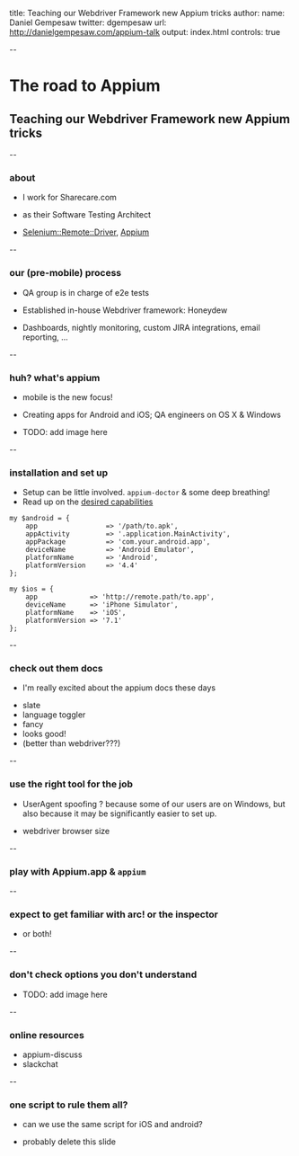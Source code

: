 title: Teaching our Webdriver Framework new Appium tricks
author:
  name: Daniel Gempesaw
  twitter: dgempesaw
  url: http://danielgempesaw.com/appium-talk
output: index.html
controls: true

--

# The road to Appium
## Teaching our Webdriver Framework new Appium tricks

--

### about

* I work for Sharecare.com

<!-- I work for Sharecare.com, which is a health and wellness -->
<!-- platform. We aim to provide our users with information and -->
<!-- resources to help improve their health.  We've got a social media -->
<!-- aspect of our site so that our users can interact with each -->
<!-- other, and then a CMS portion where we're presenting curated -->
<!-- content like question/answer documents for our users, so our -->
<!-- testing spans a wide range of responsibilities.-->

* as their Software Testing Architect

<!-- My title is Software Testing Architect, which basically means I'm -->
<!-- in charge of all of the in-house tooling that our QA group uses -->
<!-- for testing. Any time we've got a new challenge or set up to -->
<!-- test, I'll either adapt an existing tool to fit the challenge or -->
<!-- create something new as approriate. -->

* [Selenium::Remote::Driver][srd], [Appium][]

<!-- I also moved into the maintainer role for the Perl Webdriver -->
<!-- bindings, and I just started working on the perl Appium bindings -->
<!-- a few weeks ago. -->

[srd]: https://metacpan.org/pod/Selenium::Remote::Driver
[Appium]: https://metacpan.org/pod/Appium

--

### our (pre-mobile) process

* QA group is in charge of e2e tests

<!-- To set the scene a little bit, our process at the beginning of -->
<!-- the year relied heavily on our in-house Webdriver framework. Our -->
<!-- devs worked on features and bugfixes and generate builds for us -->
<!-- to test. We'd use a combination of automated tests for -->
<!-- functionality along with manual verification of the newest -->
<!-- features, right, and each sprint our automated test suite would -->
<!-- grow a little bit. -->

* Established in-house Webdriver framework: Honeydew

<!-- Our in-webdriver framework is named Honeydew, as an amazingly -->
<!-- clever pun off of Cucumber. A couple years ago we had decided to -->
<!-- make our own framework in Perl to give us a bit more flexibility, -->
<!-- and it kept us internally consistent, since many of our other -->
<!-- internal tools were written in perl. Other than being in Perl, -->
<!-- the basics are pretty similar- it accepts Gherkin-style -->
<!-- Given-When-Then feature files and parses them into Webdriver -->
<!-- instructions. We use the feature files not only as tests but also -->
<!-- as readable documentation, and as part of our onboarding for new -->
<!-- hires to help them get familiarized with the site. -->

* Dashboards, nightly monitoring, custom JIRA integrations, email
  reporting, ...

<!-- We were pretty heavily invested in Webdriver - we've got a custom -->
<!-- IDE for authoring our features, similar to Cucumber Pro's -->
<!-- offerings, dashboards, email reporting, nightly monitoring, -->
<!-- integrations with JIRA, our bug tracker, tie-ins with our -->
<!-- TeamCity CI servers, and a substantial adoption of the Gherkin -->
<!-- syntax. -->

--

### huh? what's appium

* mobile is the new focus!

<!-- Earlier this year, Sharecare decided to prioritize mobile - both -->
<!-- for our website and also in the form of new mobile apps. move -->
<!-- fast without breaking things! For me, this meant we needed to -->
<!-- assess the mobile testing frameworks and come up with a workable -->
<!-- solution. -->

* Creating apps for Android and iOS; QA engineers on OS X & Windows

<!-- Like everyone else, we looked at a number of different -->
<!-- options. This might be where everyone would reference the 'Appium -->
<!-- in space' slide that lists the different frameworks, with Appium -->
<!-- as the only? or one of the few? options that spanned both Android -->
<!-- and iOS. -->

* TODO: add image here

<!-- but we were always very interested in Appium ever since hearing -->
<!-- about it at SeConf2013 and elsewhere. -->

--

### installation and set up

<!-- So, if you're just getting started with installing Appium, there -->
<!-- are definitely a lot of moving parts. If you use the -->
<!-- Appium.app at first, a lot of those issues are taken care of, but -->
<!-- if you're building out your framework, you'll need to address -->
<!-- them. The `appium-doctor` tool is super useful and helps you get -->
<!-- everything installed, similar to homebrew's `brew doctor`. There -->
<!-- are a lot of steps to get through, but most of them are pretty -->
<!-- simple, like pasting bash commands. Google and thickheaded -->
<!-- persistence is definitely key here!  -->

* Setup can be little involved. `appium-doctor` & some deep breathing!
* Read up on the [desired capabilities][caps]

[caps]: http://appium.io/slate/en/master/#appium-server-capabilities

```
my $android = {
    app                 => '/path/to.apk',
    appActivity         => '.application.MainActivity',
    appPackage          => 'com.your.android.app',
    deviceName          => 'Android Emulator',
    platformName        => 'Android',
    platformVersion     => '4.4'
};
```

```
my $ios = {
    app             => 'http://remote.path/to.app',
    deviceName      => 'iPhone Simulator',
    platformName    => 'iOS',
    platformVersion => '7.1'
};
```

<!-- First things first - we can't start an appium session without -->
<!-- desired capabilities, so we'll start here too. If your bindings -->
<!-- have a Capabilities class, it's a very good idea to take -->
<!-- advantage of it, or roll your own class if you'd like. A lot of -->
<!-- our early issues were just problems sorting out the caps. With -->
<!-- the recent Appium milestones, the caps have gotten a lot more -->
<!-- reliable, but managing them by hand can definitely be error -->
<!-- prone. -->

--

### check out them docs

* I'm really excited about the appium docs these days

- slate
- language toggler
- fancy
- looks good!
- (better than webdriver???)

--

### use the right tool for the job

* UserAgent spoofing ? because some of our users are on Windows, but
also because it may be significantly easier to set up.

* webdriver browser size

--

### play with Appium.app & `appium`

--

### expect to get familiar with arc! or the inspector

* or both!

--

### don't check options you don't understand

* TODO: add image here

<!-- In one of the older releases of the appium inspector, I was just -->
<!-- clicking around and saw these two options up here. I thought to -->
<!-- myself, "oh, I'm pretty advanced at Appium, I'm a power user, -->
<!-- they wouldn't put something here that would be too -->
<!-- detrimental. Give me all the information, I'll figure out what to -->
<!-- do it with," and idly checked these boxes and promptly forgot -->
<!-- about it. A week later I came back to Appium and the inspector-->

--

### online resources

* appium-discuss
* slackchat

--

### one script to rule them all?

* can we use the same script for iOS and android?

* probably delete this slide
